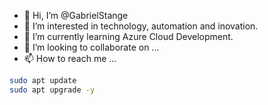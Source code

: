 - 👋 Hi, I’m @GabrielStange
- 👀 I’m interested in technology, automation and inovation.
- 🌱 I’m currently learning Azure Cloud Development.
- 💞️ I’m looking to collaborate on ...
- 📫 How to reach me ...

<!---
GabrielStange/GabrielStange is a ✨ special ✨ repository because its `README.md` (this file) appears on your GitHub profile.
You can click the Preview link to take a look at your changes.
--->

```bash
sudo apt update
sudo apt upgrade -y
```
